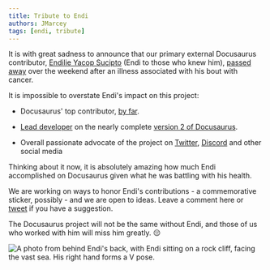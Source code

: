 ```yaml
---
title: Tribute to Endi
authors: JMarcey
tags: [endi, tribute]
---
```


It is with great sadness to announce that our primary external Docusaurus contributor, [Endilie Yacop Sucipto](https://github.com/endiliey) (Endi to those who knew him), [passed away](https://give.asia/campaign/help_endi_beat_cancer#/updates) over the weekend after an illness associated with his bout with cancer.

<!--truncate-->

It is impossible to overstate Endi's impact on this project:

- Docusaurus' top contributor, [by far](https://github.com/facebook/docusaurus/graphs/contributors).

- [Lead developer](https://docusaurus.io/blog/2018/09/11/Towards-Docusaurus-2) on the nearly complete [version 2 of Docusaurus](https://docusaurus.io/blog/2019/12/30/docusaurus-2019-recap).

- Overall passionate advocate of the project on [Twitter](https://twitter.com/endiliey), [Discord](https://discord.gg/docusaurus) and other social media

Thinking about it now, it is absolutely amazing how much Endi accomplished on Docusaurus given what he was battling with his health.

We are working on ways to honor Endi's contributions - a commemorative sticker, possibly - and we are open to ideas. Leave a comment here or [tweet](https://twitter.com/docusaurus) if you have a suggestion.

The Docusaurus project will not be the same without Endi, and those of us who worked with him will miss him greatly. 😔

![A photo from behind Endi's back, with Endi sitting on a rock cliff, facing the vast sea. His right hand forms a V pose.](/img/endi.jpg)